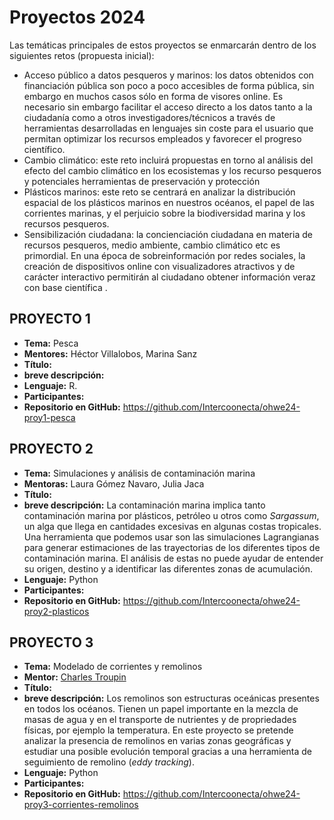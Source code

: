 # Proyectos 2024

Las temáticas principales de estos proyectos se enmarcarán dentro de los siguientes retos (propuesta inicial):  
-	Acceso público a datos pesqueros y marinos: los datos obtenidos con financiación pública son poco a poco accesibles de forma pública, sin embargo en muchos casos sólo en forma de visores online. Es necesario sin embargo facilitar el acceso directo a los datos tanto a la ciudadanía como a otros investigadores/técnicos a través de herramientas desarrolladas en lenguajes sin coste para el usuario que permitan optimizar los recursos empleados y favorecer el progreso científico.
-	Cambio climático: este reto incluirá propuestas en torno al análisis del efecto del cambio climático en los ecosistemas y los recurso pesqueros y potenciales herramientas de preservación y protección 
-	Plásticos marinos: este reto se centrará en analizar la distribución espacial de los plásticos marinos en nuestros océanos, el papel  de las corrientes marinas, y el perjuicio sobre la biodiversidad marina y los recursos pesqueros. 
- Sensibilización ciudadana: la concienciación ciudadana en materia de recursos pesqueros, medio ambiente, cambio climático etc es primordial. En una época de sobreinformación por redes sociales, la creación de dispositivos online con visualizadores atractivos y de carácter interactivo permitirán al ciudadano obtener información veraz con base científica .


## PROYECTO 1

- **Tema:** Pesca
- **Mentores:** Héctor Villalobos, Marina Sanz
- **Título:**
- **breve descripción:** 
- **Lenguaje:** R. 
- **Participantes:** 
- **Repositorio en GitHub:** https://github.com/Intercoonecta/ohwe24-proy1-pesca

## PROYECTO 2

- **Tema:** Simulaciones y análisis de contaminación marina
- **Mentoras:** Laura Gómez Navaro, Julia Jaca
- **Título:** 
- **breve descripción:** La contaminación marina implica tanto contaminación marina por plásticos, petróleo u otros como _Sargassum_, un alga que llega en cantidades excesivas en algunas costas tropicales. Una herramienta que podemos usar son las simulaciones Lagrangianas para generar estimaciones de las trayectorias de los diferentes tipos de contaminación marina.  El análisis de estas no puede ayudar de entender su origen, destino y a identificar las diferentes zonas de acumulación.
- **Lenguaje:** Python
- **Participantes:** 
- **Repositorio en GitHub:** https://github.com/Intercoonecta/ohwe24-proy2-plasticos

## PROYECTO 3

- **Tema:** Modelado de corrientes y remolinos
- **Mentor:** [Charles Troupin](https://github.com/ctroupin/)
- **Título:** 
- **breve descripción:** Los remolinos son estructuras oceánicas presentes en todos los océanos. Tienen un papel importante en la mezcla de masas de agua y en el transporte de nutrientes y de propriedades físicas, por ejemplo la temperatura. En este proyecto se pretende analizar la presencia de remolinos en varias zonas geográficas y estudiar una posible evolución temporal gracias a una herramienta de seguimiento de remolino (_eddy tracking_).
- **Lenguaje:** Python
- **Participantes:** 
- **Repositorio en GitHub:** https://github.com/Intercoonecta/ohwe24-proy3-corrientes-remolinos
